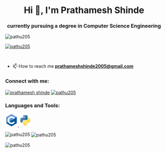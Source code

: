 <h1 align="center">Hi 👋, I'm Prathamesh Shinde</h1>
<h3 align="center">currently pursuing a degree in Computer Science Engineering</h3>

<p align="left"> <img src="https://komarev.com/ghpvc/?username=pathu205&label=Profile%20views&color=0e75b6&style=flat" alt="pathu205" /> </p>

<p align="left"> <a href="https://github.com/ryo-ma/github-profile-trophy"><img src="https://github-profile-trophy.vercel.app/?username=pathu205" alt="pathu205" /></a> </p>

<p align="left"> <a href="https://twitter.com/" target="blank"><img src="https://img.shields.io/twitter/follow/?logo=twitter&style=for-the-badge" alt="" /></a> </p>

- 📫 How to reach me **prathameshshinde2005@gmail.com**

<h3 align="left">Connect with me:</h3>
<p align="left">
<a href="https://linkedin.com/in/Prathamesh Shinde" target="blank"><img align="center" src="https://raw.githubusercontent.com/rahuldkjain/github-profile-readme-generator/master/src/images/icons/Social/linked-in-alt.svg" alt="prathamesh shinde" height="30" width="40" /></a>
<a href="https://instagram.com/pathu205" target="blank"><img align="center" src="https://raw.githubusercontent.com/rahuldkjain/github-profile-readme-generator/master/src/images/icons/Social/instagram.svg" alt="pathu205" height="30" width="40" /></a>
</p>

<h3 align="left">Languages and Tools:</h3>
<p align="left"> <a href="https://www.cprogramming.com/" target="_blank" rel="noreferrer"> <img src="https://raw.githubusercontent.com/devicons/devicon/master/icons/c/c-original.svg" alt="c" width="40" height="40"/> </a> <a href="https://www.python.org" target="_blank" rel="noreferrer"> <img src="https://raw.githubusercontent.com/devicons/devicon/master/icons/python/python-original.svg" alt="python" width="40" height="40"/> </a> </p>

<p><img align="left" src="https://github-readme-stats.vercel.app/api/top-langs?username=pathu205&show_icons=true&locale=en&layout=compact" alt="pathu205" /></p>

<p>&nbsp;<img align="center" src="https://github-readme-stats.vercel.app/api?username=pathu205&show_icons=true&locale=en" alt="pathu205" /></p>

<p><img align="center" src="https://github-readme-streak-stats.herokuapp.com/?user=pathu205&" alt="pathu205" /></p>
